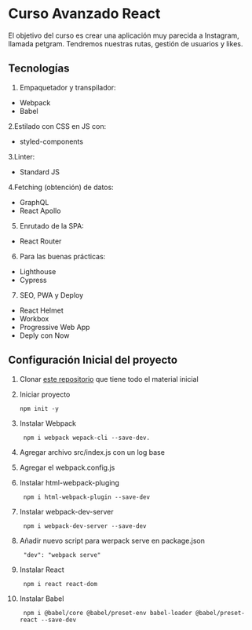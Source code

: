 # Curso Avanzado React

El objetivo del curso es crear una aplicación muy parecida a Instagram, llamada petgram. Tendremos nuestras rutas, gestión de usuarios y likes.

## Tecnologías

1. Empaquetador y transpilador:
- Webpack
- Babel

2.Estilado con CSS en JS con:
- styled-components

3.Linter:
- Standard JS

4.Fetching (obtención) de datos:
- GraphQL
- React Apollo

5. Enrutado de la SPA:
- React Router

6. Para las buenas prácticas:
- Lighthouse
- Cypress

7. SEO, PWA y Deploy
- React Helmet
- Workbox
- Progressive Web App
- Deply con Now

## Configuración Inicial del proyecto

1. Clonar [este repositorio](https://github.com/midudev/curso-platzi-react-avanzado) que tiene todo el material inicial

2. Iniciar proyecto

       npm init -y

3. Instalar Webpack

        npm i webpack wepack-cli --save-dev.

4. Agregar archivo src/index.js con un log base

5. Agregar el webpack.config.js

6. Instalar html-webpack-pluging 

        npm i html-webpack-plugin --save-dev

6. Instalar webpack-dev-server

        npm i webpack-dev-server --save-dev

7. Añadir nuevo script para werpack serve en package.json

        "dev": "webpack serve"

8. Instalar React 

        npm i react react-dom

9. Instalar Babel

        npm i @babel/core @babel/preset-env babel-loader @babel/preset-react --save-dev